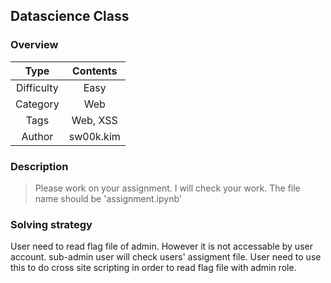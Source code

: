 ## Datascience Class

### Overview
| Type      | Contents      |
|:---------:|:-------------:|
| Difficulty| Easy          |
| Category  | Web           |
| Tags      | Web, XSS      |
| Author    | sw00k.kim     |

### Description
 > Please work on your assignment.
 > I will check your work.
 > The file name should be 'assignment.ipynb'

### Solving strategy
User need to read flag file of admin. However it is not accessable by user account.
sub-admin user will check users' assigment file. User need to use this to do cross site scripting in order to read flag file with admin role.